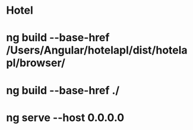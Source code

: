 # Hotel

# ng build  --base-href /Users/Angular/hotelapl/dist/hotelapl/browser/



# ng build  --base-href ./
# ng serve --host 0.0.0.0
